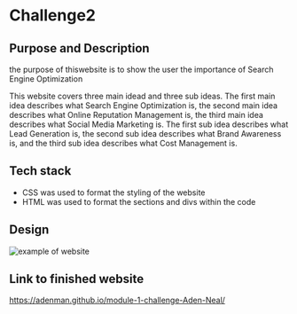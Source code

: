 # Challenge2

## Purpose and Description

the purpose of thiswebsite is to show the user the importance of Search Engine Optimization

This website covers three main idead and three sub ideas. The first main idea describes what Search Engine Optimization is, the second main idea describes what Online Reputation Management is, the third main idea describes what Social Media Marketing is. The first sub idea describes what Lead Generation is, the second sub idea describes what Brand Awareness is, and the third sub idea describes what Cost Management is.

## Tech stack

* CSS was used to format the styling of the website
* HTML was used to format the sections and divs within the code

## Design

<img src="./assets/images/_C__Users_aden_Dropbox_My%2520PC%2520(DESKTOP-4KMPUIH)_Desktop_module-1-challenge_Develop_index.html.png" alt="example of website" />

## Link to finished website
https://adenman.github.io/module-1-challenge-Aden-Neal/
